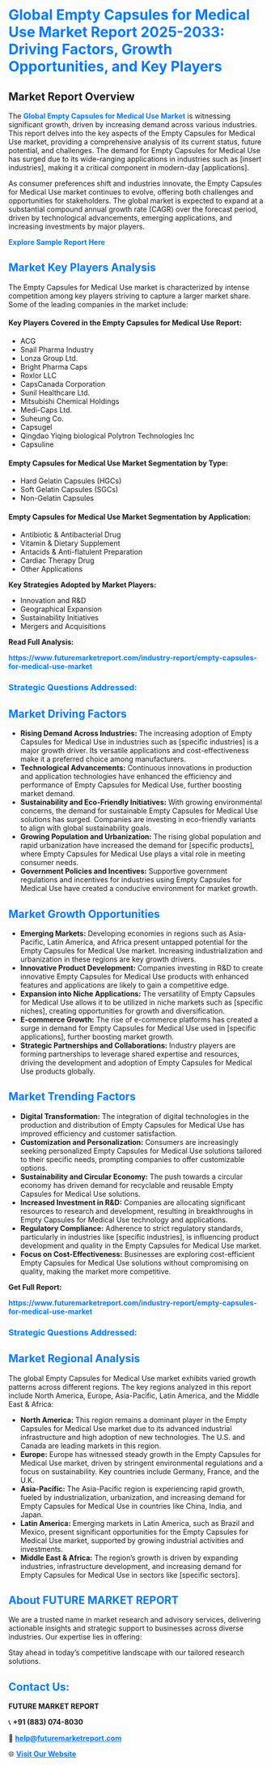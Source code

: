 <h1 style="color: #007BFF;">Global Empty Capsules for Medical Use Market Report 2025-2033: Driving Factors, Growth Opportunities, and Key Players</h1>

<section id="overview">
<h2>Market Report Overview</h2>
<p>The <a href="https://www.futuremarketreport.com/industry-report/empty-capsules-for-medical-use-market" style="color: #007BFF; text-decoration: none;"><strong>Global Empty Capsules for Medical Use Market</strong></a> is witnessing significant growth, driven by increasing demand across various industries. This report delves into the key aspects of the Empty Capsules for Medical Use market, providing a comprehensive analysis of its current status, future potential, and challenges. The demand for Empty Capsules for Medical Use has surged due to its wide-ranging applications in industries such as [insert industries], making it a critical component in modern-day [applications].</p>
<p>As consumer preferences shift and industries innovate, the Empty Capsules for Medical Use market continues to evolve, offering both challenges and opportunities for stakeholders. The global market is expected to expand at a substantial compound annual growth rate (CAGR) over the forecast period, driven by technological advancements, emerging applications, and increasing investments by major players.</p>
</section>

<section id="overview">
<p><a href="https://www.futuremarketreport.com/request-sample/reportId=79191" style="color: #007BFF; text-decoration: none;"><strong>Explore Sample Report Here</strong></a></p>
</section>

<section id="key-players">
<h2 style="color: #007BFF;">Market Key Players Analysis</h2>
<p>The Empty Capsules for Medical Use market is characterized by intense competition among key players striving to capture a larger market share. Some of the leading companies in the market include:</p>
<h4>Key Players Covered in the Empty Capsules for Medical Use Report:</h4>
<ul><li>ACG</li><li>Snail Pharma Industry</li><li>Lonza Group Ltd.</li><li>Bright Pharma Caps</li><li>Roxlor LLC</li><li>CapsCanada Corporation</li><li>Sunil Healthcare Ltd.</li><li>Mitsubishi Chemical Holdings</li><li>Medi-Caps Ltd.</li><li>Suheung Co.</li><li>Capsugel</li><li>Qingdao Yiqing biological Polytron Technologies Inc</li><li>Capsuline</li></ul>
<h4>Empty Capsules for Medical Use Market Segmentation by Type:</h4>
<ul><li>Hard Gelatin Capsules (HGCs)</li><li>Soft Gelatin Capsules (SGCs)</li><li>Non-Gelatin Capsules</li></ul>

<h4>Empty Capsules for Medical Use Market Segmentation by Application:</h4>
<ul><li>Antibiotic &amp; Antibacterial Drug</li><li>Vitamin &amp; Dietary Supplement</li><li>Antacids &amp; Anti-flatulent Preparation</li><li>Cardiac Therapy Drug</li><li>Other Applications</li></ul>
<p><strong>Key Strategies Adopted by Market Players:</strong></p>
<ul>
<li>Innovation and R&D</li>
<li>Geographical Expansion</li>
<li>Sustainability Initiatives</li>
<li>Mergers and Acquisitions</li>
</ul>
</section>

<section>
<p><strong>Read Full Analysis: </strong></p><a href="https://www.futuremarketreport.com/industry-report/empty-capsules-for-medical-use-market" style="color: #007BFF; text-decoration: none;"><strong>https://www.futuremarketreport.com/industry-report/empty-capsules-for-medical-use-market</strong></a>
<h3 style="color: #007BFF;">Strategic Questions Addressed:</h3>
</section>

<section id="driving-factors">
<h2 style="color: #007BFF;">Market Driving Factors</h2>
<ul>
<li><strong>Rising Demand Across Industries:</strong> The increasing adoption of Empty Capsules for Medical Use in industries such as [specific industries] is a major growth driver. Its versatile applications and cost-effectiveness make it a preferred choice among manufacturers.</li>
<li><strong>Technological Advancements:</strong> Continuous innovations in production and application technologies have enhanced the efficiency and performance of Empty Capsules for Medical Use, further boosting market demand.</li>
<li><strong>Sustainability and Eco-Friendly Initiatives:</strong> With growing environmental concerns, the demand for sustainable Empty Capsules for Medical Use solutions has surged. Companies are investing in eco-friendly variants to align with global sustainability goals.</li>
<li><strong>Growing Population and Urbanization:</strong> The rising global population and rapid urbanization have increased the demand for [specific products], where Empty Capsules for Medical Use plays a vital role in meeting consumer needs.</li>
<li><strong>Government Policies and Incentives:</strong> Supportive government regulations and incentives for industries using Empty Capsules for Medical Use have created a conducive environment for market growth.</li>
</ul>
</section>

<section id="growth-opportunities">
<h2 style="color: #007BFF;">Market Growth Opportunities</h2>
<ul>
<li><strong>Emerging Markets:</strong> Developing economies in regions such as Asia-Pacific, Latin America, and Africa present untapped potential for the Empty Capsules for Medical Use market. Increasing industrialization and urbanization in these regions are key growth drivers.</li>
<li><strong>Innovative Product Development:</strong> Companies investing in R&D to create innovative Empty Capsules for Medical Use products with enhanced features and applications are likely to gain a competitive edge.</li>
<li><strong>Expansion into Niche Applications:</strong> The versatility of Empty Capsules for Medical Use allows it to be utilized in niche markets such as [specific niches], creating opportunities for growth and diversification.</li>
<li><strong>E-commerce Growth:</strong> The rise of e-commerce platforms has created a surge in demand for Empty Capsules for Medical Use used in [specific applications], further boosting market growth.</li>
<li><strong>Strategic Partnerships and Collaborations:</strong> Industry players are forming partnerships to leverage shared expertise and resources, driving the development and adoption of Empty Capsules for Medical Use products globally.</li>
</ul>
</section>

<section id="trending-factors">
<h2 style="color: #007BFF;">Market Trending Factors</h2>
<ul>
<li><strong>Digital Transformation:</strong> The integration of digital technologies in the production and distribution of Empty Capsules for Medical Use has improved efficiency and customer satisfaction.</li>
<li><strong>Customization and Personalization:</strong> Consumers are increasingly seeking personalized Empty Capsules for Medical Use solutions tailored to their specific needs, prompting companies to offer customizable options.</li>
<li><strong>Sustainability and Circular Economy:</strong> The push towards a circular economy has driven demand for recyclable and reusable Empty Capsules for Medical Use solutions.</li>
<li><strong>Increased Investment in R&D:</strong> Companies are allocating significant resources to research and development, resulting in breakthroughs in Empty Capsules for Medical Use technology and applications.</li>
<li><strong>Regulatory Compliance:</strong> Adherence to strict regulatory standards, particularly in industries like [specific industries], is influencing product development and quality in the Empty Capsules for Medical Use market.</li>
<li><strong>Focus on Cost-Effectiveness:</strong> Businesses are exploring cost-efficient Empty Capsules for Medical Use solutions without compromising on quality, making the market more competitive.</li>
</ul>
</section>

<section>
<p><strong>Get Full Report: </strong></p><a href="https://www.futuremarketreport.com/industry-report/empty-capsules-for-medical-use-market" style="color: #007BFF; text-decoration: none;"><strong>https://www.futuremarketreport.com/industry-report/empty-capsules-for-medical-use-market</strong></a>
<h3 style="color: #007BFF;">Strategic Questions Addressed:</h3>
</section>


<section id="regional-analysis">
<h2 style="color: #007BFF;">Market Regional Analysis</h2>
<p>The global Empty Capsules for Medical Use market exhibits varied growth patterns across different regions. The key regions analyzed in this report include North America, Europe, Asia-Pacific, Latin America, and the Middle East & Africa:</p>
<ul>
<li><strong>North America:</strong> This region remains a dominant player in the Empty Capsules for Medical Use market due to its advanced industrial infrastructure and high adoption of new technologies. The U.S. and Canada are leading markets in this region.</li>
<li><strong>Europe:</strong> Europe has witnessed steady growth in the Empty Capsules for Medical Use market, driven by stringent environmental regulations and a focus on sustainability. Key countries include Germany, France, and the U.K.</li>
<li><strong>Asia-Pacific:</strong> The Asia-Pacific region is experiencing rapid growth, fueled by industrialization, urbanization, and increasing demand for Empty Capsules for Medical Use in countries like China, India, and Japan.</li>
<li><strong>Latin America:</strong> Emerging markets in Latin America, such as Brazil and Mexico, present significant opportunities for the Empty Capsules for Medical Use market, supported by growing industrial activities and investments.</li>
<li><strong>Middle East & Africa:</strong> The region’s growth is driven by expanding industries, infrastructure development, and increasing demand for Empty Capsules for Medical Use in sectors like [specific sectors].</li>
</ul>
</section>

<footer>
<h2 style="color: #007BFF;">About FUTURE MARKET REPORT</h2>
<p>We are a trusted name in market research and advisory services, delivering actionable insights and strategic support to businesses across diverse industries. Our expertise lies in offering:</p>

<p>Stay ahead in today’s competitive landscape with our tailored research solutions.</p>

<h2 style="color: #007BFF;">Contact Us:</h2>
<p><strong>FUTURE MARKET REPORT</strong></p>
<p>📞 <strong>+91 (883) 074-8030</strong></p>
<p>📧 <strong><a href="mailto:help@futuremarketreport.com" style="color: #007BFF;">help@futuremarketreport.com</a></strong></p>
<p>🌐 <strong><a href="https://www.futuremarketreport.com/" style="color: #007BFF;">Visit Our Website</a></strong></p>
</footer>